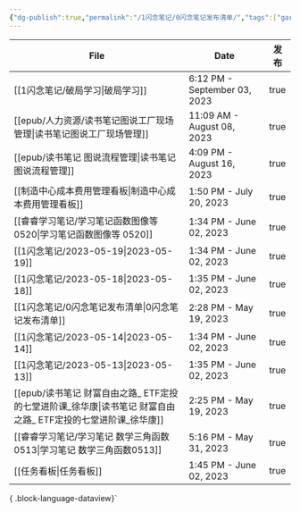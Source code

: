 ```yaml
---
{"dg-publish":true,"permalink":"/1闪念笔记/0闪念笔记发布清单/","tags":["gardenEntry"]}
---
```


| File                                                                   | Date                         | 发布   |
| ---------------------------------------------------------------------- | ---------------------------- | ---- |
| [[1闪念笔记/破局学习\|破局学习]]                                                | 6:12 PM - September 03, 2023 | true |
| [[epub/人力资源/读书笔记图说工厂现场管理\|读书笔记图说工厂现场管理]]                            | 11:09 AM - August 08, 2023   | true |
| [[epub/读书笔记 图说流程管理\|读书笔记 图说流程管理]]                                   | 4:09 PM - August 16, 2023    | true |
| [[制造中心成本费用管理看板\|制造中心成本费用管理看板]]                                      | 1:50 PM - July 20, 2023      | true |
| [[睿睿学习笔记/学习笔记函数图像等 0520\|学习笔记函数图像等 0520]]                           | 1:34 PM - June 02, 2023      | true |
| [[1闪念笔记/2023-05-19\|2023-05-19]]                                    | 1:34 PM - June 02, 2023      | true |
| [[1闪念笔记/2023-05-18\|2023-05-18]]                                    | 1:35 PM - June 02, 2023      | true |
| [[1闪念笔记/0闪念笔记发布清单\|0闪念笔记发布清单]]                                      | 2:28 PM - May 19, 2023       | true |
| [[1闪念笔记/2023-05-14\|2023-05-14]]                                    | 1:34 PM - June 02, 2023      | true |
| [[1闪念笔记/2023-05-13\|2023-05-13]]                                    | 1:35 PM - June 02, 2023      | true |
| [[epub/读书笔记 财富自由之路_ ETF定投的七堂进阶课_徐华康\|读书笔记 财富自由之路_ ETF定投的七堂进阶课_徐华康]] | 2:25 PM - May 19, 2023       | true |
| [[睿睿学习笔记/学习笔记 数学三角函数0513\|学习笔记 数学三角函数0513]]                         | 5:16 PM - May 31, 2023       | true |
| [[任务看板\|任务看板]]                                                      | 1:45 PM - June 02, 2023      | true |

{ .block-language-dataview}`

